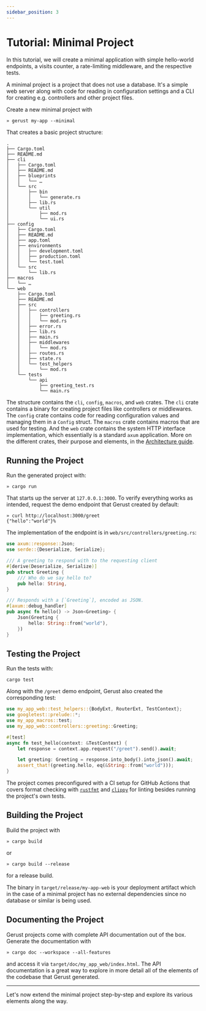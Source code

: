 ```yaml
---
sidebar_position: 3
---
```


# Tutorial: Minimal Project

In this tutorial, we will create a minimal application with simple hello-world endpoints, a visits counter, a rate-limiting middleware, and the respective tests.

A minimal project is a project that does not use a database. It's a simple web server along with code for reading in configuration settings and a CLI for creating e.g. controllers and other project files.

Create a new minimal project with

```
» gerust my-app --minimal
```

That creates a basic project structure:

```
.
├── Cargo.toml
├── README.md
├── cli
│   ├── Cargo.toml
│   ├── README.md
│   ├── blueprints
│   │   └── …
│   └── src
│       ├── bin
│       │   └── generate.rs
│       ├── lib.rs
│       └── util
│           ├── mod.rs
│           └── ui.rs
├── config
│   ├── Cargo.toml
│   ├── README.md
│   ├── app.toml
│   ├── environments
│   │   ├── development.toml
│   │   ├── production.toml
│   │   └── test.toml
│   └── src
│       └── lib.rs
├── macros
│   └── …
└── web
    ├── Cargo.toml
    ├── README.md
    ├── src
    │   ├── controllers
    │   │   ├── greeting.rs
    │   │   └── mod.rs
    │   ├── error.rs
    │   ├── lib.rs
    │   ├── main.rs
    │   ├── middlewares
    │   │   └── mod.rs
    │   ├── routes.rs
    │   ├── state.rs
    │   └── test_helpers
    │       └── mod.rs
    └── tests
        └── api
            ├── greeting_test.rs
            └── main.rs

```

The structure contains the `cli`, `config`, `macros`, and `web` crates. The `cli` crate contains a binary for creating project files like controllers or middlewares. The `config` crate contains code for reading configuration values and managing them in a `Config` struct. The `macros` crate contains macros that are used for testing. And the `web` crate contains the system HTTP interface implementation, which essentially is a standard `axum` application. More on the different crates, their purpose and elements, in the [Architecture guide](../architecture).

## Running the Project

Run the generated project with:

```
» cargo run
```

That starts up the server at `127.0.0.1:3000`. To verify everything works as intended, request the demo endpoint that Gerust created by default:

```
» curl http://localhost:3000/greet
{"hello":"world"}%
```

The implementation of the endpoint is in `web/src/controllers/greeting.rs`:

```rust
use axum::response::Json;
use serde::{Deserialize, Serialize};

/// A greeting to respond with to the requesting client
#[derive(Deserialize, Serialize)]
pub struct Greeting {
    /// Who do we say hello to?
    pub hello: String,
}

/// Responds with a [`Greeting`], encoded as JSON.
#[axum::debug_handler]
pub async fn hello() -> Json<Greeting> {
    Json(Greeting {
        hello: String::from("world"),
    })
}
```

## Testing the Project

Run the tests with:

```
cargo test
```

Along with the `/greet` demo endpoint, Gerust also created the corresponding test:

```rust
use my_app_web::test_helpers::{BodyExt, RouterExt, TestContext};
use googletest::prelude::*;
use my_app_macros::test;
use my_app_web::controllers::greeting::Greeting;

#[test]
async fn test_hello(context: &TestContext) {
    let response = context.app.request("/greet").send().await;

    let greeting: Greeting = response.into_body().into_json().await;
    assert_that!(greeting.hello, eq(&String::from("world")));
}
```

The project comes preconfigured with a CI setup for GitHub Actions that covers format checking with [`rustfmt`](https://github.com/rust-lang/rustfmt) and [`clippy`](https://github.com/rust-lang/rust-clippy) for linting besides running the project's own tests.

## Building the Project

Build the project with

```
» cargo build
```

or

```
» cargo build --release
```

for a release build.

The binary in `target/release/my-app-web` is your deployment artifact which in the case of a minimal project has no external dependencies since no database or similar is being used.

## Documenting the Project

Gerust projects come with complete API documentation out of the box. Generate the documentation with

```
» cargo doc --workspace --all-features
```

and access it via `target/doc/my_app_web/index.html`. The API documentation is a great way to explore in more detail all of the elements of the codebase that Gerust generated.

---

Let's now extend the minimal project step-by-step and explore its various elements along the way.
